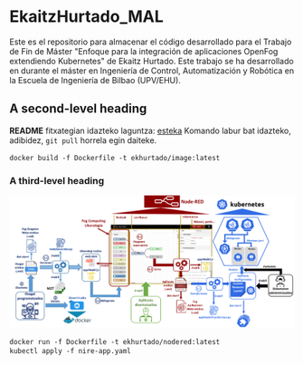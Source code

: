# EkaitzHurtado_MAL

Este es el repositorio para almacenar el código desarrollado para el Trabajo de Fin de Máster "Enfoque para la integración de aplicaciones OpenFog extendiendo Kubernetes" de Ekaitz Hurtado. Este trabajo se ha desarrollado en durante el máster en Ingeniería de Control, Automatización y Robótica en la Escuela de Ingeniería de Bilbao (UPV/EHU).

## A second-level heading

**README** fitxategian idazteko laguntza: [esteka](https://docs.github.com/es/get-started/writing-on-github/getting-started-with-writing-and-formatting-on-github/basic-writing-and-formatting-syntax)
Komando labur bat idazteko, adibidez, `git pull` horrela egin daiteke.

```
docker build -f Dockerfile -t ekhurtado/image:latest
```

### A third-level heading

![Soluzioaren teknologiak](Irudiak/Soluzioaren_deskribapena_teknologiak.png)


```
docker run -f Dockerfile -t ekhurtado/nodered:latest
kubectl apply -f nire-app.yaml
```